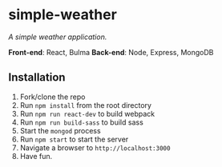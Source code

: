 # simple-weather

_A simple weather application._

**Front-end**: React, Bulma
**Back-end**: Node, Express, MongoDB

## Installation
1. Fork/clone the repo
2. Run `npm install` from the root directory
3. Run `npm run react-dev` to build webpack
4. Run `npm run build-sass` to build sass
5. Start the `mongod` process
6. Run `npm start` to start the server
7. Navigate a browser to `http://localhost:3000`
8. Have fun.
